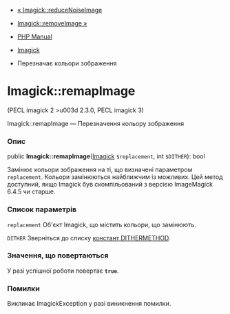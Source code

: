 - [« Imagick::reduceNoiseImage](imagick.reducenoiseimage.md)
- [Imagick::removeImage »](imagick.removeimage.md)

- [PHP Manual](index.md)
- [Imagick](class.imagick.md)
- Перезначає кольори зображення

# Imagick::remapImage

(PECL imagick 2 \>u003d 2.3.0, PECL imagick 3)

Imagick::remapImage — Перезначення кольору зображення

### Опис

public **Imagick::remapImage**([Imagick](class.imagick.md)
`$replacement`, int `$DITHER`): bool

Замінює кольори зображення на ті, що визначені параметром
`replacement`. Кольори замінюються найближчим із можливих. Цей
метод доступний, якщо Imagick був скомпільований з версією ImageMagick
6.4.5 чи старше.

### Список параметрів

`replacement`
Об'єкт Imagick, що містить кольори, що замінюють.

`DITHER`
Зверніться до списку [констант
DITHERMETHOD](imagick.constants.md#imagick.constants.dithermethod).

### Значення, що повертаються

У разі успішної роботи повертає **`true`**.

### Помилки

Викликає ImagickException у разі виникнення помилки.
